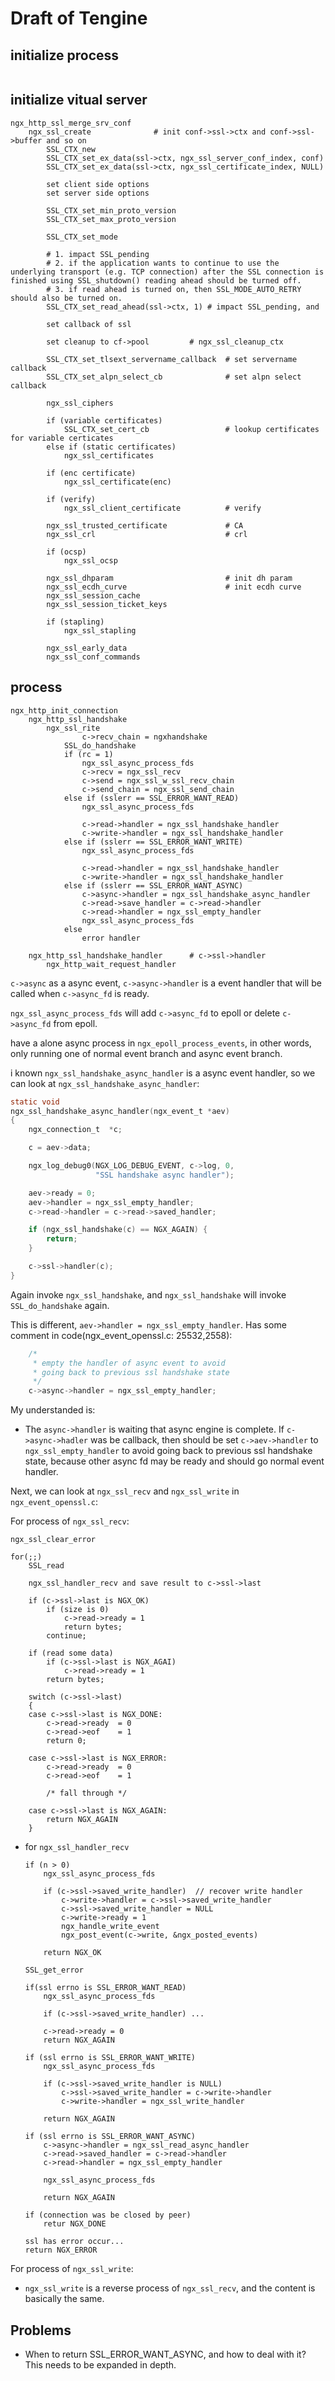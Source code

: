 # Draft of Tengine

## initialize process

```text
```

## initialize vitual server

```text
ngx_http_ssl_merge_srv_conf
    ngx_ssl_create              # init conf->ssl->ctx and conf->ssl->buffer and so on
        SSL_CTX_new
        SSL_CTX_set_ex_data(ssl->ctx, ngx_ssl_server_conf_index, conf)
        SSL_CTX_set_ex_data(ssl->ctx, ngx_ssl_certificate_index, NULL)

        set client side options
        set server side options

        SSL_CTX_set_min_proto_version
        SSL_CTX_set_max_proto_version

        SSL_CTX_set_mode

        # 1. impact SSL_pending
        # 2. if the application wants to continue to use the underlying transport (e.g. TCP connection) after the SSL connection is finished using SSL_shutdown() reading ahead should be turned off.
        # 3. if read ahead is turned on, then SSL_MODE_AUTO_RETRY should also be turned on.
        SSL_CTX_set_read_ahead(ssl->ctx, 1) # impact SSL_pending, and 

        set callback of ssl

        set cleanup to cf->pool         # ngx_ssl_cleanup_ctx

        SSL_CTX_set_tlsext_servername_callback  # set servername callback
        SSL_CTX_set_alpn_select_cb              # set alpn select callback

        ngx_ssl_ciphers

        if (variable certificates)
            SSL_CTX_set_cert_cb                 # lookup certificates for variable certicates
        else if (static certificates)
            ngx_ssl_certificates
        
        if (enc certificate)
            ngx_ssl_certificate(enc)

        if (verify)
            ngx_ssl_client_certificate          # verify

        ngx_ssl_trusted_certificate             # CA
        ngx_ssl_crl                             # crl

        if (ocsp)
            ngx_ssl_ocsp

        ngx_ssl_dhparam                         # init dh param
        ngx_ssl_ecdh_curve                      # init ecdh curve
        ngx_ssl_session_cache
        ngx_ssl_session_ticket_keys

        if (stapling)
            ngx_ssl_stapling

        ngx_ssl_early_data
        ngx_ssl_conf_commands
```

## process

```text
ngx_http_init_connection
    ngx_http_ssl_handshake
        ngx_ssl_rite
                c->recv_chain = ngxhandshake
            SSL_do_handshake
            if (rc = 1) 
                ngx_ssl_async_process_fds
                c->recv = ngx_ssl_recv
                c->send = ngx_ssl_w_ssl_recv_chain
                c->send_chain = ngx_ssl_send_chain
            else if (sslerr == SSL_ERROR_WANT_READ)
                ngx_ssl_async_process_fds

                c->read->handler = ngx_ssl_handshake_handler
                c->write->handler = ngx_ssl_handshake_handler
            else if (sslerr == SSL_ERROR_WANT_WRITE)
                ngx_ssl_async_process_fds

                c->read->handler = ngx_ssl_handshake_handler
                c->write->handler = ngx_ssl_handshake_handler
            else if (sslerr == SSL_ERROR_WANT_ASYNC)
                c->async->handler = ngx_ssl_handshake_async_handler
                c->read->save_handler = c->read->handler
                c->read->handler = ngx_ssl_empty_handler
                ngx_ssl_async_process_fds
            else
                error handler

    ngx_http_ssl_handshake_handler      # c->ssl->handler
        ngx_http_wait_request_handler
```

`c->async` as a async event, `c->async->handler` is a event handler that will be called when `c->async_fd` is ready.

`ngx_ssl_async_process_fds` will add `c->async_fd` to epoll or delete `c->async_fd` from epoll.

have a alone async process in `ngx_epoll_process_events`, in other words, only running one of normal event branch and async event branch.

i known `ngx_ssl_handshake_async_handler` is a async event handler, so we can look at `ngx_ssl_handshake_async_handler`:

```c
static void
ngx_ssl_handshake_async_handler(ngx_event_t *aev)
{
    ngx_connection_t  *c;

    c = aev->data;

    ngx_log_debug0(NGX_LOG_DEBUG_EVENT, c->log, 0,
                   "SSL handshake async handler");

    aev->ready = 0;
    aev->handler = ngx_ssl_empty_handler;
    c->read->handler = c->read->saved_handler;

    if (ngx_ssl_handshake(c) == NGX_AGAIN) {
        return;
    }

    c->ssl->handler(c);
}
```

Again invoke `ngx_ssl_handshake`, and `ngx_ssl_handshake` will invoke `SSL_do_handshake` again.

This is different, `aev->handler = ngx_ssl_empty_handler`. Has some comment in code(ngx_event_openssl.c: 25532,2558):

```c
    /*
     * empty the handler of async event to avoid
     * going back to previous ssl handshake state
     */
    c->async->handler = ngx_ssl_empty_handler;
```

My understanded is:

- The `async->handler` is waiting that async engine is complete. If `c->async->hadler` was be callback, then should be set `c->aev->handler` to `ngx_ssl_empty_handler` to avoid going back to previous ssl handshake state, because other async fd may be ready and should go normal event handler.

Next, we can look at `ngx_ssl_recv` and `ngx_ssl_write` in `ngx_event_openssl.c`:

For process of `ngx_ssl_recv`:

```text
ngx_ssl_clear_error

for(;;)
    SSL_read

    ngx_ssl_handler_recv and save result to c->ssl->last

    if (c->ssl->last is NGX_OK)
        if (size is 0)
            c->read->ready = 1
            return bytes;
        continue;

    if (read some data)
        if (c->ssl->last is NGX_AGAI)
            c->read->ready = 1
        return bytes;

    switch (c->ssl->last)
    {
    case c->ssl->last is NGX_DONE:
        c->read->ready  = 0
        c->read->eof    = 1
        return 0;

    case c->ssl->last is NGX_ERROR:
        c->read->ready  = 0
        c->read->eof    = 1

        /* fall through */

    case c->ssl->last is NGX_AGAIN:
        return NGX_AGAIN
    }
```

- for `ngx_ssl_handler_recv`

    ```text
    if (n > 0)
        ngx_ssl_async_process_fds

        if (c->ssl->saved_write_handler)  // recover write handler
            c->write->handler = c->ssl->saved_write_handler
            c->ssl->saved_write_handler = NULL
            c->write->ready = 1
            ngx_handle_write_event
            ngx_post_event(c->write, &ngx_posted_events)

        return NGX_OK

    SSL_get_error

    if(ssl errno is SSL_ERROR_WANT_READ)
        ngx_ssl_async_process_fds

        if (c->ssl->saved_write_handler) ...

        c->read->ready = 0
        return NGX_AGAIN

    if (ssl errno is SSL_ERROR_WANT_WRITE)
        ngx_ssl_async_process_fds

        if (c->ssl->saved_write_handler is NULL)
            c->ssl->saved_write_handler = c->write->handler
            c->write->handler = ngx_ssl_write_handler

        return NGX_AGAIN

    if (ssl errno is SSL_ERROR_WANT_ASYNC)
        c->async->handler = ngx_ssl_read_async_handler
        c->read->saved_handler = c->read->handler
        c->read->handler = ngx_ssl_empty_handler

        ngx_ssl_async_process_fds

        return NGX_AGAIN

    if (connection was be closed by peer)
        retur NGX_DONE

    ssl has error occur...
    return NGX_ERROR
    ```

For process of `ngx_ssl_write`: 

- `ngx_ssl_write` is a reverse process of `ngx_ssl_recv`, and the content is basically the same.

## Problems

<!-- 何时返回 SSL_ERROR_WANT_ASYNC，并且该如何处理它？这里需要深入展开 -->
- When to return SSL_ERROR_WANT_ASYNC, and how to deal with it? This needs to be expanded in depth.
